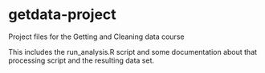 # getdata-project
Project files for the Getting and Cleaning data course

This includes the run_analysis.R script and some documentation about 
that processing script and the resulting data set.
